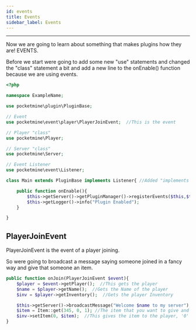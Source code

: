 ```yaml
---
id: events
title: Events
sidebar_label: Events
---
```

___
Now we are going to learn about something that makes plugins how they are! EVENTS.  

Before we start were going to add some new "use" statements and changed the "class" statement a bit and add a new line to the onEnable() function because we are using events.
```php
<?php

namespace ExampleName;

use pocketmine\plugin\PluginBase;

// Event
use pocketmine\event\player\PlayerJoinEvent;  //This is the event 

// Player "class"
use pocketmine\Player;

// Server "class"
use pocketmine\Server;

// Event Listener
use pocketmine\event\Listener;

class Main extends PluginBase implements Listener{ //Added "implements Listener" because of the Listener event

    public function onEnable(){
        $this->getServer()->getPluginManager()->registerEvents($this,$this); // This is the new line 
        $this->getLogger()->info("Plugin Enabled");
    }

}
```

## PlayerJoinEvent
PlayerJoinEvent is the event of a player joining.  

So were going to broadcast a message saying someone joined in a fancy way and give that someone an item.

```php
public function onJoin(PlayerJoinEvent $event){
    $player = $event->getPlayer();  //This gets the player
    $name = $player->getName();  //Gets the Name of the player
    $inv = $player->getInventory();  //Gets the player Inventory

    $this->getServer()->broadcastMessage("Welcome $name to my server");  //This broadcast a Message to the whole server  
    $item = Item::get(345, 0, 1); //The item that you want to give and don't forget to add use pocketmine\item\ItemFactory; or this will not work
    $inv->setItem(0, $item);  //This gives the item to the player, '0' means the first slot of the players hotbar so you can change to any slot
}             
```
